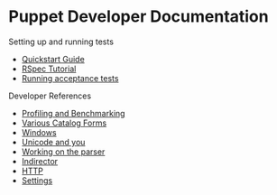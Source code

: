 # Puppet Developer Documentation

Setting up and running tests

* [Quickstart Guide](quickstart.md)
* [RSpec Tutorial](rspec_tutorial.md)
* [Running acceptance tests](../acceptance/README.md)

Developer References

* [Profiling and Benchmarking](profiling.md)
* [Various Catalog Forms](catalogs.md)
* [Windows](windows.md)
* [Unicode and you](unicode.md)
* [Working on the parser](parser_work.md)
* [Indirector](indirector.md)
* [HTTP](http.md)
* [Settings](settings.md)
